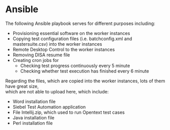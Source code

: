 # Ansible

The following Ansible playbook serves for different purposes including:  
- Provisioning essential software on the worker instances  
- Copying test configuration files (i.e. batchconfig.xml and mastersuite.csv) into the worker instances  
- Remote Desktop Control to the worker instances  
- Removing DISA resume file  
- Creating cron jobs for  
    + Checking test progress continuously every 5 minute  
    + Checking whether test execution has finished every 6 minute  

Regarding the files, which are copied into the worker instances, lots of them have great size,  
which are not able to upload here, which include:  
- Word installation file  
- Siebel Test Automation application  
- File Intellij.zip, which used to run Opentext test cases  
- Java installation file  
- Perl installation file  